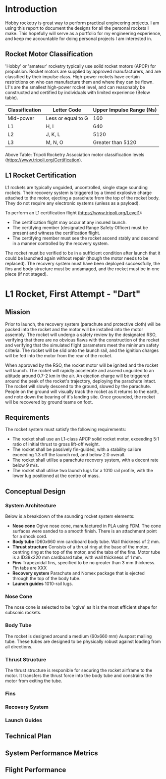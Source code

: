 # Introduction
Hobby rocketry is great way to perform practical engineering projects.
I am using this report to document the designs for all the personal rockets I make.
This hopefully will serve as a portfolio for my engineering experience, and keep me accountable for doing personal projects I am interested in.

## Rocket Motor Classification
'Hobby' or 'amateur' rocketry typically use solid rocket motors (APCP) for propulsion. Rocket motors are supplied by approved manufacturers, and are classified by their impulse class.
High-power rockets have certain restrictions on who can manufacture them and where they can be flown.
L1's are the smallest high-power rocket level, and can reasonably be constructed and certified by individuals with limited experience (Below table).

| Classification | Letter Code | Upper Impulse Range (Ns) |
| --- | --- | --- |
| Mid-power | Less or equal to G | 160 |
| L1 | H, I | 640 |
| L2 | J, K, L | 5120 |
| L3 | M, N, O | Greater than 5120 |

Above Table: Tripoli Rocketry Association motor classification levels (https://www.tripoli.org/Certification).

## L1 Rocket Certification
L1 rockets are typically unguided, uncontrolled, single stage sounding rockets.
Their recovery system is triggered by a timed explosive charge attached to the motor, ejecting a parachute from the top of the rocket body.
They do not require any electronic systems (unless as a payload).

To perform an L1 certification flight (https://www.tripoli.org/Level1):
- The certification flight may occur at any insured launch.
- The certifying member (designated Range Safety Officer) must be present and witness the certification flight.
- The certifying member must see the rocket ascend stably and descend in a manner controlled by the recovery system.

The rocket must be verified to be in a sufficient condition after launch that it could be launched again without repair (though the motor needs to be replaced).
The recovery system must have been deployed successfully, the fins and body structure must be undamaged, and the rocket must be in one piece (if not staged).

# L1 Rocket, First Attempt - "Dart"
## Mission
Prior to launch, the recovery system (parachute and protective cloth) will be packed into the rocket and the motor will be installed into the motor assembly.
The rocket will undergo a safety review by the designated RSO, verifying that there are no obvious flaws with the construction of the rocket and verifying that the simulated flight parameters meet the minimum safety criteria.
The rocket will be slid onto the launch rail, and the ignition charges will be fed into the motor from the rear of the rocket.
        
When approved by the RSO, the rocket motor will be ignited and the rocket will launch.
The rocket will rapidly accelerate and ascend unguided to an altitude around 0.7-2 km in the air.
An ejection charge will be triggered around the peak of the rocket's trajectory, deploying the parachute intact.
The rocket will slowly descend to the ground, slowed by the parachute.
People on the ground will visually track the rocket as it returns to the earth, and note down the bearing of it's landing site.
Once grounded, the rocket will be recovered by ground teams on foot.

## Requirements
The rocket system must satisfy the following requirements:
- The rocket shall use an L1-class APCP solid rocket motor, exceeding 5:1 ratio of initial thrust to gross lift-off weight.
- The rocket shall be passively fin-guided, with a stability calibre exceeding 1.3 off the launch rod, and below 2.0 overall.
- The rocket shall utilise a parachute recovery system, with a decent rate below 9 m/s.
- The rocket shall utilise two launch lugs for a 1010 rail profile, with the lower lug positioned at the centre of mass.

## Conceptual Design
### System Architecture
Below is a breakdown of the sounding rocket system elements:
- **Nose cone** Ogive nose cone, manufactured in PLA using FDM. The cone surfaces were sanded to a smooth finish. There is an attachment point for a shock cord.
- **Body tube** ID60x660 mm cardboard body tube. Wall thickness of 2 mm.
- **Thrust structure** Consists of a thrust ring at the base of the motor, centring ring at the top of the motor, and the tabs of the fins. Motor tube is a ID38x220 mm cardboard tube, with wall thickness of 1 mm. 
- **Fins** Trapezoidal fins, specified to be no greater than 3 mm thickness. Fin tabs are XXX
- **Recovery system** Parachute and Nomex package that is ejected through the top of the body tube.
- **Launch guides** 1010-rail lugs.

### Nose Cone
The nose cone is selected to be 'ogive' as it is the most efficient shape for subsonic rockets.

### Body Tube
The rocket is designed around a medium (60x660 mm) Auspost mailing tube.
These tubes are designed to be physically robust against loading from all directions.

### Thrust Structure
The thrust structure is responible for securing the rocket airframe to the motor.
It transfers the thrust force into the body tube and constrains the motor from exiting the tube.

### Fins

### Recovery System

### Launch Guides

## Technical Plan

## System Performance Metrics

## Flight Performance
